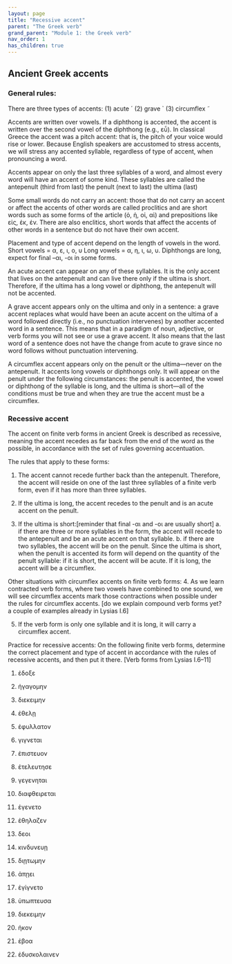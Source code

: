 ```yaml
---
layout: page
title: "Recessive accent"
parent: "The Greek verb"
grand_parent: "Module 1: the Greek verb"
nav_order: 1
has_children: true
---
```


## Ancient Greek accents


### General rules:
There are three types of accents: (1) acute ´   (2) grave `   (3) circumflex ˜ 

Accents are written over vowels. If a diphthong is accented, the accent is written over the second vowel of the diphthong (e.g., εὖ). In classical Greece the accent was a pitch accent: that is, the pitch of your voice would rise or lower. Because English speakers are accustomed to stress accents, we will stress any accented syllable, regardless of type of accent, when pronouncing a word.

Accents appear on only the last three syllables of a word, and almost every word will have an accent of some kind. These syllables are called 
		the antepenult (third from last)
		the penult (next to last) 
		the ultima (last) 

Some small words do not carry an accent: those that do not carry an accent or affect the accents of other words are called proclitics and are short words such as some forms of the article (ὁ, ἡ, οἱ, αἱ) and prepositions like εἰς, ἐκ, ἐν. There are also enclitics, short words that affect the accents of other words in a sentence but do not have their own accent.

Placement and type of accent depend on the length of vowels in the word. 
	Short vowels = α, ε, ι, ο, υ 
	Long vowels = α, η, ι, ω, υ. Diphthongs are long, expect for final –αι, -οι in some forms. 

An acute accent can appear on any of these syllables. It is the only accent that lives on the antepenult and can live there only if the ultima is short. Therefore, if the ultima has a long vowel or diphthong, the antepenult will not be accented.

A grave accent appears only on the ultima and only in a sentence: a grave accent replaces what would have been an acute accent on the ultima of a word followed directly (i.e., no punctuation intervenes) by another accented word in a sentence. This means that in a paradigm of noun, adjective, or verb forms you will not see or use a grave accent. It also means that the last word of a sentence does not have the change from acute to grave since no word follows without punctuation intervening.

A circumflex accent appears only on the penult or the ultima—never on the antepenult. It accents long vowels or diphthongs only. It will appear on the penult under the following circumstances: the penult is accented, the vowel or diphthong of the syllable is long, and the ultima is short—all of the conditions must be true and when they are true the accent must be a circumflex.



### Recessive accent

The accent on finite verb forms in ancient Greek is described as recessive, meaning the accent recedes as far back from the end of the word as the possible, in accordance with the set of rules governing accentuation.

The rules that apply to these forms:
1. The accent cannot recede further back than the antepenult. Therefore, the accent will reside on one of the last three syllables of a finite verb form, even if it has more than three syllables.

2. If the ultima is long, the accent recedes to the penult and is an acute accent on the penult.

3. If the ultima is short:[reminder that final -αι and -οι are usually short]
a. if there are three or more syllables in the form, the accent will recede to the antepenult and be an acute accent on that syllable.
b. if there are two syllables, the accent will be on the penult. Since the ultima is short, when the penult is accented its form will depend on the quantity of the penult syllable: if it is short, the accent will be acute. If it is long, the accent will be a circumflex.

Other situations with circumflex accents on finite verb forms:
4. As we learn contracted verb forms, where two vowels have combined to one sound, we will see circumflex accents mark those contractions when possible under the rules for circumflex accents. [do we explain compound verb forms yet? a couple of examples already in Lysias I.6]

5. If the verb form is only one syllable and it is long, it will carry a circumflex accent.


Practice for recessive accents:
On the following finite verb forms, determine the correct placement and type of accent in accordance with the rules of recessive accents, and then put it there. [Verb forms from Lysias I.6–11] 

1. ἐδοξε  

2. ἠγαγομην

3. διεκειμην

4. ἐθελῃ

5. ἐφυλλατον

6. γιγνεται 

7. ἐπιστευον

8. ἐτελευτησε 

9. γεγενηται  

10. διαφθειρεται

11. ἐγενετο 

12. ἐθηλαζεν

13. δεοι

14. κινδυνευῃ 

15. διῃτωμην 

16. ἀπῃει 

17. ἐγίγνετο 

18. ὑπωπτευσα 

19. διεκειμην

20. ἡκον

21. ἐβοα 

22. ἐδυσκολαινεν 



